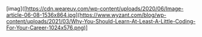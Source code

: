 
[imag]([https://cdn.weareuv.com/wp-content/uploads/2020/06/Image-article-06-08-1536x864.jpg](https://www.wyzant.com/blog/wp-content/uploads/2021/03/Why-You-Should-Learn-At-Least-A-Little-Coding-For-Your-Career-1024x576.png)]

